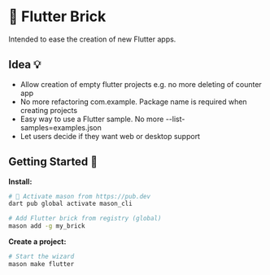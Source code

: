 # 🧱 Flutter Brick

Intended to ease the creation of new Flutter apps.

## Idea 💡

* Allow creation of empty flutter projects e.g. no more deleting of counter app
* No more refactoring com.example. Package name is required when creating projects
* Easy way to use a Flutter sample. No more --list-samples=examples.json
* Let users decide if they want web or desktop support

## Getting Started 🚀

**Install:**

```sh
# 🎯 Activate mason from https://pub.dev
dart pub global activate mason_cli

# Add Flutter brick from registry (global)
mason add -g my_brick
```

**Create a project:**

```sh
# Start the wizard
mason make flutter
```
